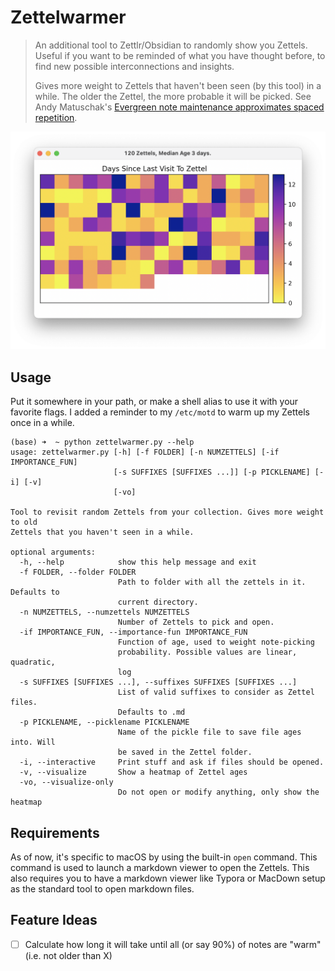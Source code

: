 # Zettelwarmer

> An additional tool to Zettlr/Obsidian to randomly show you Zettels. Useful if you want to be reminded
> of what you have thought before, to find new possible interconnections and insights.
>
> Gives more weight to Zettels that haven't been seen (by this tool) in a while. The older the
> Zettel, the more probable it will be picked. See Andy Matuschak's [Evergreen note maintenance approximates spaced repetition](https://notes.andymatuschak.org/z2HUE4ABbQjUNjrNemvkTCsLa1LPDRuwh1tXC?stackedNotes=z6yfTwYekzvBkVjeH7WBUrSAJhyGTMYDAyYW7).

![Screenshot of the heatmap of Zettel ages](screenshot.png)

## Usage

Put it somewhere in your path, or make a shell alias to use it with your favorite flags.
I added a reminder to my `/etc/motd` to warm up my Zettels once in a while.

```
(base) ➜  ~ python zettelwarmer.py --help
usage: zettelwarmer.py [-h] [-f FOLDER] [-n NUMZETTELS] [-if IMPORTANCE_FUN]
                       [-s SUFFIXES [SUFFIXES ...]] [-p PICKLENAME] [-i] [-v]
                       [-vo]

Tool to revisit random Zettels from your collection. Gives more weight to old
Zettels that you haven't seen in a while.

optional arguments:
  -h, --help            show this help message and exit
  -f FOLDER, --folder FOLDER
                        Path to folder with all the zettels in it. Defaults to
                        current directory.
  -n NUMZETTELS, --numzettels NUMZETTELS
                        Number of Zettels to pick and open.
  -if IMPORTANCE_FUN, --importance-fun IMPORTANCE_FUN
                        Function of age, used to weight note-picking
                        probability. Possible values are linear, quadratic,
                        log
  -s SUFFIXES [SUFFIXES ...], --suffixes SUFFIXES [SUFFIXES ...]
                        List of valid suffixes to consider as Zettel files.
                        Defaults to .md
  -p PICKLENAME, --picklename PICKLENAME
                        Name of the pickle file to save file ages into. Will
                        be saved in the Zettel folder.
  -i, --interactive     Print stuff and ask if files should be opened.
  -v, --visualize       Show a heatmap of Zettel ages
  -vo, --visualize-only
                        Do not open or modify anything, only show the heatmap
```

## Requirements

As of now, it's specific to macOS by using the built-in `open` command. This command is used
to launch a markdown viewer to open the Zettels. This also requires you to have a markdown viewer
like Typora or MacDown setup as the standard tool to open markdown files.

## Feature Ideas

- [ ] Calculate how long it will take until all (or say 90%) of notes are "warm" (i.e. not older than X)
